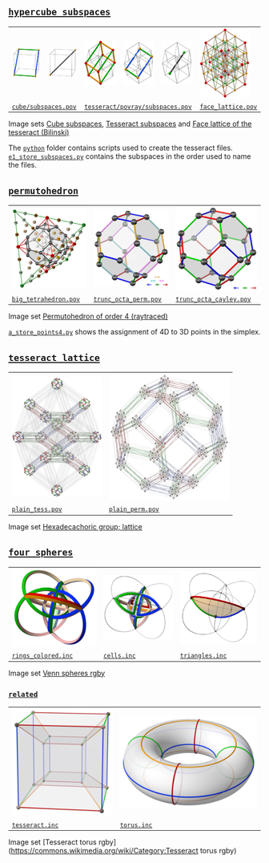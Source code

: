 ## [`hypercube_subspaces`](projects/hypercube_subspaces)

<table>
<tr>
<td>
  <a href="https://commons.wikimedia.org/wiki/File:Cube_subspace_2b5.png">
    <img src="img/Cube_subspace_2b5.png"/>
  </a>
<td>
  <a href="https://commons.wikimedia.org/wiki/File:Cube_subspace_1c3.png">
    <img src="img/Cube_subspace_1c3.png"/>
  </a>
<td>
  <a href="https://commons.wikimedia.org/wiki/File:Tesseract_subspace_3b11.png">
    <img src="img/Tesseract_subspace_3b11.png"/>
  </a>
<td>
  <a href="https://commons.wikimedia.org/wiki/File:Tesseract_subspace_2b17.png">
    <img src="img/Tesseract_subspace_2b17.png"/>
  </a>
<td>
  <a href="https://commons.wikimedia.org/wiki/File:Tesseract_subspace_1b11.png">
    <img src="img/Tesseract_subspace_1b11.png"/>
  </a>
<td>
  <a href="https://commons.wikimedia.org/wiki/File:Face_lattice_of_the_tesseract.png">
    <img src="img/Face_lattice_of_the_tesseract.png"/>
  </a>
<tr>
<td colspan="2">
  <a href="projects/hypercube_subspaces/cube/subspaces.pov">
    <code>cube/subspaces.pov</code>
  </a>
<td colspan="3">
  <a href="projects/hypercube_subspaces/tesseract/povray/subspaces.pov">
    <code>tesseract/povray/subspaces.pov</code>
  </a>
<td>
  <a href="projects/hypercube_subspaces/tesseract/povray/face_lattice.pov">
    <code>face_lattice.pov</code>
  </a>
</table>

Image sets
[Cube subspaces](https://commons.wikimedia.org/wiki/Category:Cube_subspaces_(image_set)),
[Tesseract subspaces](https://commons.wikimedia.org/wiki/Category:Tesseract_subspaces_(image_set)) and
[Face lattice of the tesseract (Bilinski)](https://commons.wikimedia.org/wiki/Category:Face_lattice_of_the_tesseract_(Bilinski))

The [`python`](https://github.com/watchduck/small_povray_projects/tree/master/projects/hypercube_subspaces/tesseract/python) folder 
contains scripts used to create the tesseract files.<br>
[`e1_store_subspaces.py`](projects/hypercube_subspaces/tesseract/python/e1_store_subspaces.py#L116)
contains the subspaces in the order used to name the files.


## [`permutohedron`](projects/permutohedron)

<table>
<tr>
<td>
  <a href="https://commons.wikimedia.org/wiki/File:Permutohedron_in_simplex_of_order_4_(0-based).png">
    <img src="img/Permutohedron_in_simplex_of_order_4_%280-based%29.png"/>
  </a>
<td>
  <a href="https://commons.wikimedia.org/wiki/File:Symmetric_group_4;_permutohedron_3D;_transpositions_(0-based).png">
    <img src="img/Symmetric_group_4%3B_permutohedron_3D%3B_transpositions_%280-based%29.png"/>
  </a>
<td>
  <a href="https://commons.wikimedia.org/wiki/File:Symmetric_group_4;_Cayley_graph_1,2,6_(0-based).png">
    <img src="img/Symmetric_group_4%3B_Cayley_graph_1%2C2%2C6_%280-based%29.png"/>
  </a>
<tr>
<td>
  <a href="projects/permutohedron/povray/big_tetrahedron.pov">
    <code>big_tetrahedron.pov</code>
  </a>
<td>
  <a href="projects/permutohedron/povray/trunc_octa_perm.pov">
    <code>trunc_octa_perm.pov</code>
  </a>
<td>
  <a href="projects/permutohedron/povray/trunc_octa_cayley.pov">
    <code>trunc_octa_cayley.pov</code>
  </a>
</table>

Image set [Permutohedron of order 4 (raytraced)](https://commons.wikimedia.org/wiki/Category:Permutohedron_of_order_4_(raytraced))

[`a_store_points4.py`](projects/permutohedron/python/a_store_points4.py)
shows the assignment of 4D to 3D points in the simplex.


## [`tesseract_lattice`](projects/tesseract_lattice)

<table>
<tr>
<td>
  <a href="https://commons.wikimedia.org/wiki/File:Lattice_of_the_hexadecachoric_group,_TP.png">
    <img src="img/Lattice_of_the_hexadecachoric_group%2C_TP.png"/>
  </a>
<td>
  <a href="https://commons.wikimedia.org/wiki/File:Lattice_of_the_hexadecachoric_group,_PT.png">
    <img src="img/Lattice_of_the_hexadecachoric_group%2C_PT.png"/>
  </a>
<tr>
<td>
  <a href="projects/tesseract_lattice/plain_tess.pov">
    <code>plain_tess.pov</code>
  </a>
<td>
  <a href="projects/tesseract_lattice/plain_perm.pov">
    <code>plain_perm.pov</code>
  </a>
</table>

Image set [Hexadecachoric group; lattice](https://commons.wikimedia.org/wiki/Category:Hexadecachoric_group;_lattice_(image_set))


## [`four_spheres`](projects/four_spheres)

<table>
<tr>
<td>
  <a href="https://commons.wikimedia.org/wiki/File:4_spheres_as_rings.png">
    <img src="img/4_spheres_as_rings.png"/>
  </a>
<td>
  <a href="https://commons.wikimedia.org/wiki/File:4_spheres,_weight_3,_hollow.png">
    <img src="img/4_spheres,_weight_3,_hollow.png"/>
  </a>
<td>
  <a href="https://commons.wikimedia.org/wiki/File:4_spheres,_triangle_01_09.png">
    <img src="img/4_spheres,_triangle_01_09.png"/>
  </a>
<tr>
<td>
  <a href="projects/four_spheres/rings_colored.inc">
    <code>rings_colored.inc</code>
  </a>
<td>
  <a href="projects/four_spheres/cells.inc">
    <code>cells.inc</code>
  </a>
<td>
  <a href="projects/four_spheres/triangles.inc">
    <code>triangles.inc</code>
  </a>
</table>

Image set [Venn spheres rgby](https://commons.wikimedia.org/wiki/Category:Venn_spheres_rgby)

### [`related`](projects/four_spheres/related)

<table>
<tr>
<td>
  <a href="https://commons.wikimedia.org/wiki/File:Tesseract_Schlegel_rgby.png">
    <img src="img/Tesseract_Schlegel_rgby.png"/>
  </a>
<td>
  <a href="https://commons.wikimedia.org/wiki/File:Tesseract_torus.png">
    <img src="img/Tesseract_torus.png"/>
  </a>
<tr>
<td>
  <a href="projects/four_spheres/related/tesseract.inc">
    <code>tesseract.inc</code>
  </a>
<td>
  <a href="projects/four_spheres/related/torus.inc">
    <code>torus.inc</code>
  </a>
</table>

Image set [Tesseract torus rgby](https://commons.wikimedia.org/wiki/Category:Tesseract torus rgby)

